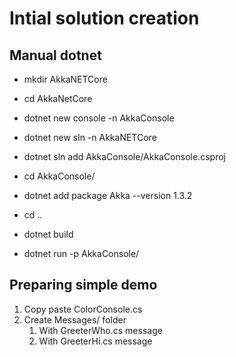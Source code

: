 # Intial solution creation

## Manual dotnet

- mkdir AkkaNETCore
- cd AkkaNetCore

- dotnet new console -n AkkaConsole
- dotnet new sln -n AkkaNETCore
- dotnet sln add AkkaConsole/AkkaConsole.csproj

- cd AkkaConsole/

- dotnet add package Akka --version 1.3.2

- cd ..

- dotnet build
- dotnet run -p AkkaConsole/

## Preparing simple demo

1. Copy paste ColorConsole.cs
1. Create Messages/ folder
    1. With GreeterWho.cs message
    1. With GreeterHi.cs message